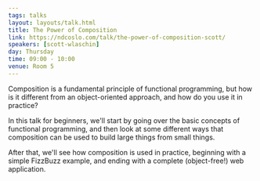 ```yaml
---
tags: talks
layout: layouts/talk.html
title: The Power of Composition
link: https://ndcoslo.com/talk/the-power-of-composition-scott/
speakers: [scott-wlaschin]
day: Thursday
time: 09:00 - 10:00
venue: Room 5
---
```

Composition is a fundamental principle of functional programming, but how is it different from an object-oriented approach, and how do you use it in practice?

In this talk for beginners, we'll start by going over the basic concepts of functional programming, and then look at some different ways that composition can be used to build large things from small things.

After that, we'll see how composition is used in practice, beginning with a simple FizzBuzz example, and ending with a complete (object-free!) web application.